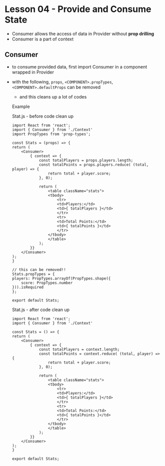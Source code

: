 # Lesson 04 - Provide and Consume State

- Consumer allows the access of data in Provider without **prop drilling**
- Consumer is a part of context

## Consumer

- to consume provided data, first import Consumer in a component wrapped in Provider
- with the following, `props`, `<COMPONENT>.propTypes`, `<COMPONENT>.defaultProps` can be removed
    - and this cleans up a lot of codes

    Example

    Stat.js - before code clean up

    ```
    import React from 'react';
    import { Consumer } from './Context'
    import PropTypes from 'prop-types';

    const Stats = (props) => {
    return (
        <Consumer>
            { context => {
                const totalPlayers = props.players.length;
                const totalPoints = props.players.reduce( (total, player) => {
                    return total + player.score;
                }, 0);

                return (
                    <table className="stats">
                    <tbody>
                        <tr>
                        <td>Players:</td>
                        <td>{ totalPlayers }</td>
                        </tr>
                        <tr>
                        <td>Total Points:</td>
                        <td>{ totalPoints }</td>
                        </tr>
                    </tbody>
                    </table>
                );
            }}
        </Consumer>
    );
    }

    // this can be removed!!
    Stats.propTypes = {
    players: PropTypes.arrayOf(PropTypes.shape({
        score: PropTypes.number
    })).isRequired
    };

    export default Stats;
    ```

    Stat.js - after code clean up

    ```
    import React from 'react';
    import { Consumer } from './Context'

    const Stats = () => {
    return (
        <Consumer>
            { context => {
                const totalPlayers = context.length;
                const totalPoints = context.reduce( (total, player) => {
                    return total + player.score;
                }, 0);

                return (
                    <table className="stats">
                    <tbody>
                        <tr>
                        <td>Players:</td>
                        <td>{ totalPlayers }</td>
                        </tr>
                        <tr>
                        <td>Total Points:</td>
                        <td>{ totalPoints }</td>
                        </tr>
                    </tbody>
                    </table>
                );
            }}
        </Consumer>
    );
    }

    export default Stats;
    ```
